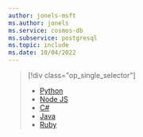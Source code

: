 ```yaml
---
author: jonels-msft
ms.author: jonels
ms.service: cosmos-db
ms.subservice: postgresql
ms.topic: include
ms.date: 10/04/2022
---
```


> [!div class="op_single_selector"]
>
> * [Python](../quickstart-app-stacks-python.md)
> * [Node JS](../quickstart-app-stacks-overview.yml)
> * [C#](../quickstart-app-stacks-csharp.md)
> * [Java](../quickstart-app-stacks-java.md)
> * [Ruby](../quickstart-app-stacks-ruby.md)
>
